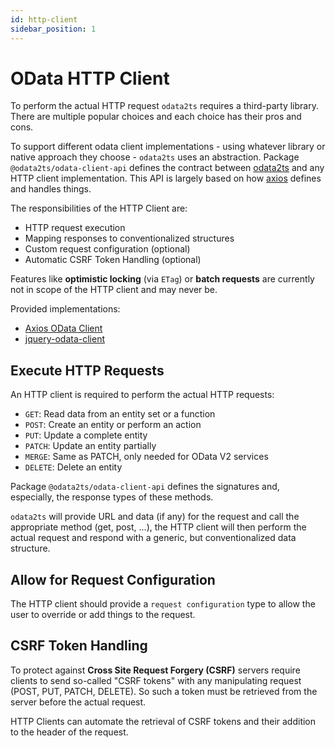 ```yaml
---
id: http-client
sidebar_position: 1
---
```


# OData HTTP Client

To perform the actual HTTP request `odata2ts` requires a third-party library. There are multiple popular choices
and each choice has their pros and cons.

To support different odata client implementations - using whatever library or native approach they choose -
`odata2ts` uses an abstraction. Package `@odata2ts/odata-client-api` defines the contract between
[odata2ts](https://github.com/odata2ts/odata2ts) and any HTTP client implementation.
This API is largely based on how [axios](https://github.com/axios/axios) defines and handles things.

The responsibilities of the HTTP Client are:

- HTTP request execution
- Mapping responses to conventionalized structures
- Custom request configuration (optional)
- Automatic CSRF Token Handling (optional)

Features like **optimistic locking** (via `ETag`) or **batch requests** are currently not in scope
of the HTTP client and may never be.

Provided implementations:

- [Axios OData Client](./axios-odata-client)
- [jquery-odata-client](https://www.npmjs.com/package/@odata2ts/jquery-odata-client)

## Execute HTTP Requests

An HTTP client is required to perform the actual HTTP requests:

- `GET`: Read data from an entity set or a function
- `POST`: Create an entity or perform an action
- `PUT`: Update a complete entity
- `PATCH`: Update an entity partially
- `MERGE`: Same as PATCH, only needed for OData V2 services
- `DELETE`: Delete an entity

Package `@odata2ts/odata-client-api` defines the signatures and, especially, the response types of these methods.

`odata2ts` will provide URL and data (if any) for the request and call the appropriate method (get, post, ...),
the HTTP client will then perform the actual request and respond with a generic, but conventionalized data structure.

## Allow for Request Configuration

The HTTP client should provide a `request configuration` type to allow the user to override or add
things to the request.

## CSRF Token Handling

To protect against **Cross Site Request Forgery (CSRF)** servers require clients to send so-called "CSRF tokens"
with any manipulating request (POST, PUT, PATCH, DELETE). So such a token must be retrieved from the server
before the actual request.

HTTP Clients can automate the retrieval of CSRF tokens and their addition to the header of the request.
